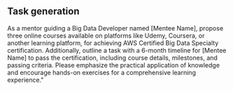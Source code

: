 ## Task generation

As a mentor guiding a Big Data Developer named [Mentee Name], propose three online courses available on platforms like Udemy, Coursera, or another learning platform, for achieving AWS Certified Big Data Specialty certification. Additionally, outline a task with a 6-month timeline for [Mentee Name] to pass the certification, including course details, milestones, and passing criteria. Please emphasize the practical application of knowledge and encourage hands-on exercises for a comprehensive learning experience."
